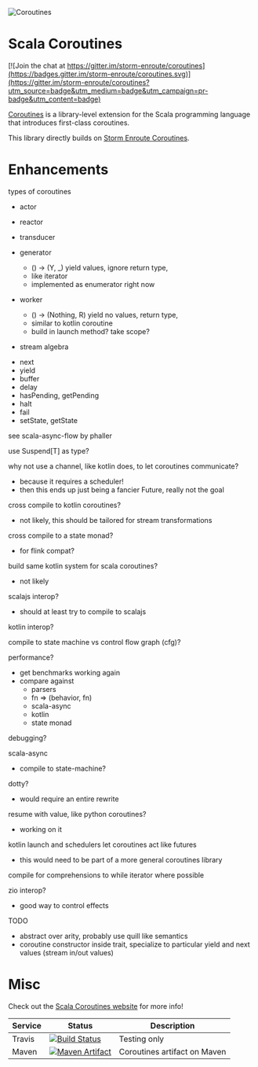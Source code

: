 
![Coroutines](/coroutines-128-xmas.png)

# Scala Coroutines

[![Join the chat at https://gitter.im/storm-enroute/coroutines](https://badges.gitter.im/storm-enroute/coroutines.svg)](https://gitter.im/storm-enroute/coroutines?utm_source=badge&utm_medium=badge&utm_campaign=pr-badge&utm_content=badge)

[Coroutines](http://littlenag.github.io/coroutines)
is a library-level extension for the Scala programming language
that introduces first-class coroutines. 

This library directly builds on [Storm Enroute Coroutines](http://storm-enroute.com/coroutines).

# Enhancements

types of coroutines
* actor
* reactor
* transducer
* generator 
  - () -> (Y, _)  yield values, ignore return type, 
  - like iterator
  - implemented as enumerator right now
* worker 
  - () -> (Nothing, R)  yield no values, return type,
  - similar to kotlin coroutine
  - build in launch method? take scope?
  
  
* stream algebra
 - next
 - yield
 - buffer
 - delay
 - hasPending, getPending
 - halt
 - fail
 - setState, getState
  
see scala-async-flow by phaller 

use Suspend[T] as type?

why not use a channel, like kotlin does, to let coroutines communicate?
 - because it requires a scheduler!
 - then this ends up just being a fancier Future, really not the goal

cross compile to kotlin coroutines?
 - not likely, this should be tailored for stream transformations

cross compile to a state monad?
 - for flink compat?

build same kotlin system for scala coroutines?
 - not likely

scalajs interop?
 - should at least try to compile to scalajs

kotlin interop?

compile to state machine vs control flow graph (cfg)?

performance?
 - get benchmarks working again
 - compare against
   - parsers
   - fn => (behavior, fn)
   - scala-async
   - kotlin
   - state monad

debugging?

scala-async
 - compile to state-machine?

dotty?
 - would require an entire rewrite

resume with value, like python coroutines?
 - working on it

kotlin launch and schedulers let coroutines act like futures
 - this would need to be part of a more general coroutines library

compile for comprehensions to while iterator where possible

zio interop?
 - good way to control effects
 
 
TODO
 - abstract over arity, probably use quill like semantics
 - coroutine constructor inside trait, specialize to particular yield and next values (stream in/out values)


# Misc

Check out the [Scala Coroutines website](http://storm-enroute.com/coroutines) for more info!

Service            | Status | Description
-------------------|--------|------------
Travis             | [![Build Status](https://travis-ci.org/storm-enroute/coroutines.png?branch=master)](https://travis-ci.org/storm-enroute/coroutines) | Testing only
Maven              | [![Maven Artifact](https://img.shields.io/maven-central/v/com.storm-enroute/coroutines_2.11.svg)](http://mvnrepository.com/artifact/com.storm-enroute/coroutines_2.11) | Coroutines artifact on Maven
